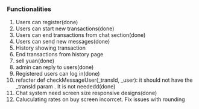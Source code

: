 ### Functionalities

1.  Users can register(done)
2.  Users can start new transactions(done)
3. Users can end transactions from chat section(done)
4. Users can send new messages(done)
5. History showing transaction
6. End transactions from history page
7. sell yuan(done)
8. admin can reply to users(done)
9. Registered users can log in(done)
10. refacter def checkMessageUser(_transId, _user): it should not have the _transId param . It is not neededd(done)
11. Chat system need screen size responsive designs(done)
13. Caluculating rates on buy screen incorrcet. Fix issues with rounding 